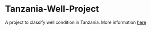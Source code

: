 # Tanzania-Well-Project
A project to classify well condition in Tanzania. More information [here](https://www.drivendata.org/competitions/7/pump-it-up-data-mining-the-water-table/page/23/)
